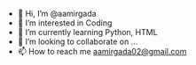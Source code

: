 - 👋 Hi, I’m @aamirgada
- 👀 I’m interested in Coding 
- 🌱 I’m currently learning Python, HTML
- 💞️ I’m looking to collaborate on ...
- 📫 How to reach me aamirgada02@gmail.com

<!---
aamirgada/aamirgada is a ✨ special ✨ repository because its `README.md` (this file) appears on your GitHub profile.
You can click the Preview link to take a look at your changes.
--->
